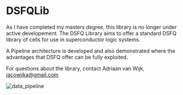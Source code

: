 # DSFQLib
As I have completed my masters degree, this library is no longer under active developement.
The DSFQ Library aims to offer a standard DSFQ library of cells for use in superconductor logic systems.

A Pipeline architecture is developed and also demonstrated where the advantages that DSFQ offer can be fully exploited.


For questions about the library, contact Adriaan van Wijk, jacowijka@gmail.com

![data_pipeline](https://user-images.githubusercontent.com/48274045/158791107-b167d8cc-780a-45b9-b5a7-13355c956a76.png)



